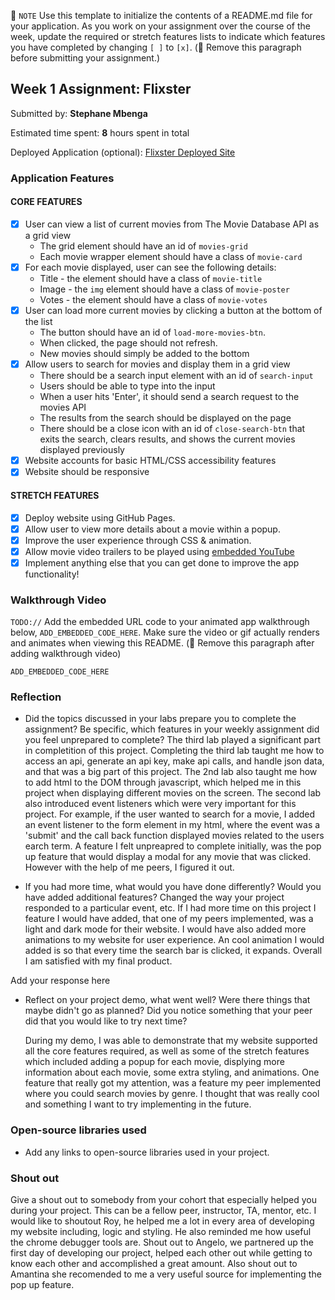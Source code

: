 📝 `NOTE` Use this template to initialize the contents of a README.md file for your application. As you work on your assignment over the course of the week, update the required or stretch features lists to indicate which features you have completed by changing `[ ]` to `[x]`. (🚫 Remove this paragraph before submitting your assignment.)

## Week 1 Assignment: Flixster

Submitted by: **Stephane Mbenga**

Estimated time spent: **8** hours spent in total

Deployed Application (optional): [Flixster Deployed Site](ADD_LINK_HERE)

### Application Features

#### CORE FEATURES

- [x] User can view a list of current movies from The Movie Database API as a grid view
  - The grid element should have an id of `movies-grid`
  - Each movie wrapper element should have a class of `movie-card`
- [x] For each movie displayed, user can see the following details:
  - Title - the element should have a class of `movie-title`
  - Image - the `img` element should have a class of `movie-poster`
  - Votes - the element should have a class of `movie-votes`
- [x] User can load more current movies by clicking a button at the bottom of the list
  - The button should have an id of `load-more-movies-btn`.
  - When clicked, the page should not refresh.
  - New movies should simply be added to the bottom
- [x] Allow users to search for movies and display them in a grid view
  - There should be a search input element with an id of `search-input`
  - Users should be able to type into the input
  - When a user hits 'Enter', it should send a search request to the movies API
  - The results from the search should be displayed on the page
  - There should be a close icon with an id of `close-search-btn` that exits the search, clears results, and shows the current movies displayed previously
- [x] Website accounts for basic HTML/CSS accessibility features
- [x] Website should be responsive

#### STRETCH FEATURES

- [x] Deploy website using GitHub Pages. 
- [x] Allow user to view more details about a movie within a popup.
- [x] Improve the user experience through CSS & animation.
- [x] Allow movie video trailers to be played using [embedded YouTube](https://support.google.com/youtube/answer/171780?hl=en)
- [x] Implement anything else that you can get done to improve the app functionality!

### Walkthrough Video

`TODO://` Add the embedded URL code to your animated app walkthrough below, `ADD_EMBEDDED_CODE_HERE`. Make sure the video or gif actually renders and animates when viewing this README. (🚫 Remove this paragraph after adding walkthrough video)

`ADD_EMBEDDED_CODE_HERE`

### Reflection

* Did the topics discussed in your labs prepare you to complete the assignment? Be specific, which features in your weekly assignment did you feel unprepared to complete?
      The third lab played a significant part in completition of this project. Completing the third lab taught me how to access an api, generate an api key, make api calls, and handle json data, and that was a big part of this project. The 2nd lab also taught me how to add html to the DOM through javascript, which helped me in this project when displaying different movies on the screen. The second lab also introduced event listeners which were very important for this project. For example, if the user wanted to search for a movie, I added an event listener to the form element in my html, where the event was a 'submit' and the call back function displayed movies related to the users earch term. A feature I felt unpreapred to complete initially, was the pop up feature that would display a modal for any movie that was clicked.
However with the help of me peers, I figured it out.

* If you had more time, what would you have done differently? Would you have added additional features? Changed the way your project responded to a particular event, etc.
      If I had more time on this project I feature I would have added, that one of my peers implemented, was a light and dark mode for their website. I would have also 
      added more animations to my website for user experience. An cool animation I would added is so that every time the search bar is clicked, it expands. Overall
      I am satisfied with my final product. 
      
  
Add your response here

* Reflect on your project demo, what went well? Were there things that maybe didn't go as planned? Did you notice something that your peer did that you would like to try next time?
    
    During my demo, I was able to demonstrate that my website supported all the core features required, as well as some of the stretch features which included adding 
    a popup for each movie, displying more information about each movie, some extra styling, and animations. One feature that really got my attention, was a feature 
    my peer implemented where you could search movies by genre. I thought that was really cool and something I want to try implementing in the future.


### Open-source libraries used

- Add any links to open-source libraries used in your project.

### Shout out

Give a shout out to somebody from your cohort that especially helped you during your project. This can be a fellow peer, instructor, TA, mentor, etc.
I would like to shoutout Roy, he helped me a lot in every area of developing my website including, logic and styling. He also reminded me how useful the chrome debugger tools are. Shout out to Angelo, we partnered up the first day of developing our project, helped each other out while getting to know each other and
accomplished a great amount. Also shout out to Amantina she recomended to me a very useful source for implementing the pop up feature. 
